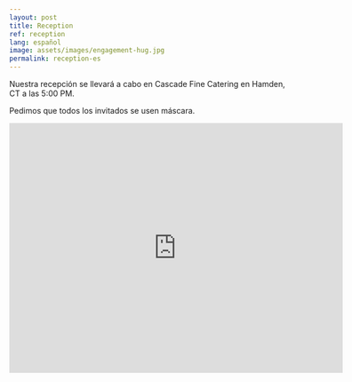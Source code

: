 ```yaml
---
layout: post
title: Reception
ref: reception
lang: español
image: assets/images/engagement-hug.jpg
permalink: reception-es
---
```


Nuestra recepción se llevará a cabo en Cascade Fine Catering en Hamden, CT a las 5:00 PM.

Pedimos que todos los invitados se usen máscara.

<iframe src="https://www.google.com/maps/embed?pb=!1m18!1m12!1m3!1d2992.4104363241486!2d-72.91099428407642!3d41.408608279262275!2m3!1f0!2f0!3f0!3m2!1i1024!2i768!4f13.1!3m3!1m2!1s0x89e7daa4d95a5ec9%3A0x631c18a502ab2919!2sCascade%20Fine%20Catering!5e0!3m2!1sen!2sus!4v1619896053598!5m2!1sen!2sus" width="600" height="450" style="border:0;" allowfullscreen="" loading="lazy"></iframe>